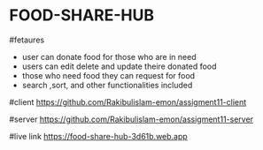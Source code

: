 # FOOD-SHARE-HUB
#fetaures
* user can donate food for those who are in need
* users can edit delete and update theire donated food 
* those who need food they can request for food
* search ,sort, and other functionalities included

#client 
https://github.com/Rakibulislam-emon/assigment11-client

#server
https://github.com/Rakibulislam-emon/assigment11-server

#live link
 https://food-share-hub-3d61b.web.app
